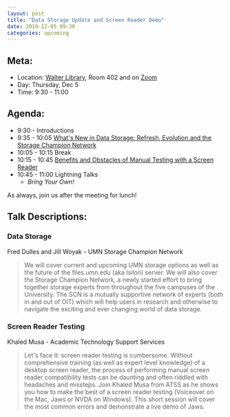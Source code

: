 ```yaml
---
layout: post
title: "Data Storage Update and Screen Reader Demo"
date: 2019-12-05 09:30
categories: upcoming
---
```


## Meta:

- Location: [Walter Library](http://campusmaps.umn.edu/walter-library), Room 402 and on [Zoom](https://z.umn.edu/cpmstream)
- Day: Thursday, Dec 5
- Time: 9:30 - 11:00

## Agenda:

- 9:30 - Introductions
- 9:35 - 10:05 [What's New in Data Storage: Refresh, Evolution and the Storage Champion Network](#data-storage)
- 10:05 - 10:15 Break
- 10:15 - 10:45 [Benefits and Obstacles of Manual Testing with a Screen Reader](#screen-reader-testing)
- 10:45 - 11:00 Lightning Talks
  - _Bring Your Own!_

As always, join us after the meeting for lunch!

## Talk Descriptions:

### Data Storage
Fred Dulles and Jill Woyak - UMN Storage Champion Network 
> We will cover current and upcoming UMN storage options as well as the future of the files.umn.edu (aka Isilon) server. We will also cover the Storage Champion Network, a newly started effort to bring together storage experts from throughout the five campuses of the University. The SCN is a mutually supportive network of experts (both in and out of OIT) which will help users in research and otherwise to navigate the exciting and ever changing world of data storage.

### Screen Reader Testing
Khaled Musa - Academic Technology Support Services
> Let's face it: screen reader testing is cumbersome. Without comprehensive training (as well as expert level knowledge) of a desktop screen reader, the process of performing manual screen reader compatibility tests can be daunting and often riddled with headaches and missteps. Join Khaled Musa from ATSS as he shows you how to make the best of a screen reader testing (Voiceover on the Mac, Jaws or NVDA on Windows). This short session will cover the most common errors and demonstrate a live demo of Jaws.
